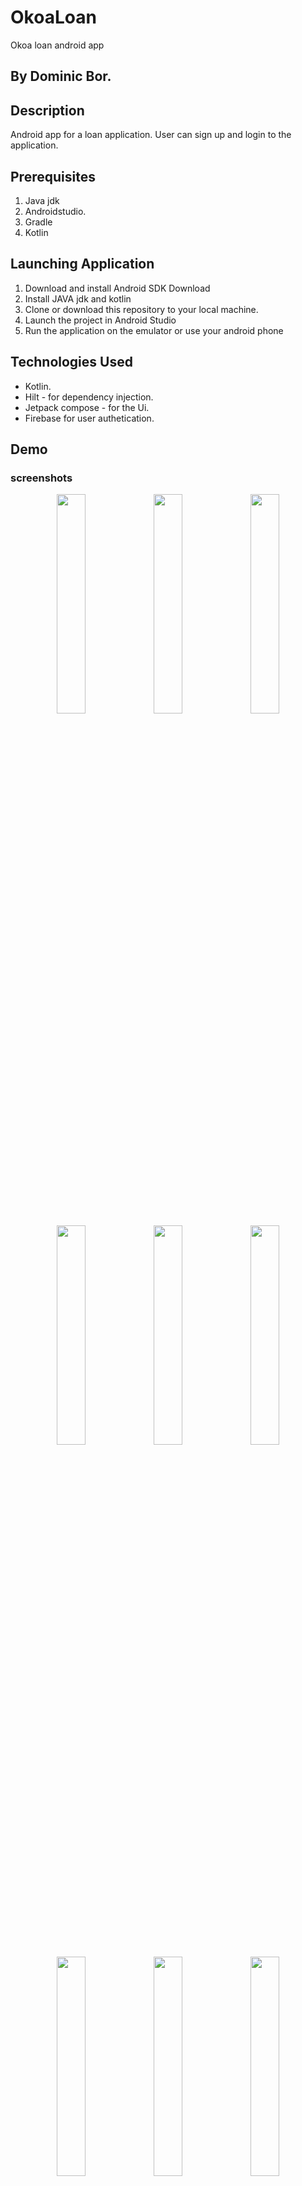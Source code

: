 # OkoaLoan
Okoa loan android app

## By Dominic Bor.

## Description
Android app for a loan application. User can sign up and login to the application.

## Prerequisites
1. Java jdk
2. Androidstudio.
3. Gradle
4. Kotlin

## Launching Application
1. Download and install Android SDK Download
2. Install JAVA jdk and kotlin
3. Clone or download this repository to your local machine.
4. Launch the project in Android Studio
5. Run the application on the emulator or use your android phone


## Technologies Used
* Kotlin.
* Hilt - for dependency injection.
* Jetpack compose - for the Ui.
* Firebase for user authetication.

## Demo
### screenshots
<p align="center">
<img src="https://user-images.githubusercontent.com/87479198/201694814-5643302d-d216-4554-80b2-1c0fd35a33f7.jpeg" width=30% height=30% >
<img src="https://user-images.githubusercontent.com/87479198/201694855-220ae5eb-e010-4917-b88e-572b4be77ef3.jpeg" width=30% height=30% >
<img src="https://user-images.githubusercontent.com/87479198/201694871-7779058c-56d2-4792-96e4-ead312cae408.jpeg" width=30% height=30% >
<img src="https://user-images.githubusercontent.com/87479198/201694912-c3f2dd03-a850-4ea9-a226-dd3b032f5396.jpeg" width=30% height=30% >
<img src="https://user-images.githubusercontent.com/87479198/201694954-ae40d4ea-3fbd-40cb-be89-1ed43675378a.jpeg" width=30% height=30% >
<img src="https://user-images.githubusercontent.com/87479198/201695902-144134da-26a1-4691-abb9-ee0cf1e88f24.jpeg" width=30% height=30% >
<img src="https://user-images.githubusercontent.com/87479198/201695024-dcd00c09-6157-42bf-98ac-04c28dbdc8fe.jpeg" width=30% height=30% >
<img src="https://user-images.githubusercontent.com/87479198/201695006-b4777580-e5f5-4319-a14d-4f0fedbb200f.jpeg" width=30% height=30% >
<img src="https://user-images.githubusercontent.com/87479198/201695050-80b154ac-a103-4e53-87ac-d9e5aacc43c8.jpeg" width=30% height=30% >
</p>


## Support and contact details
Email: dominicbor@proton.me


### License
* MIT
Copyright (c) 2022 Dominic Bor
